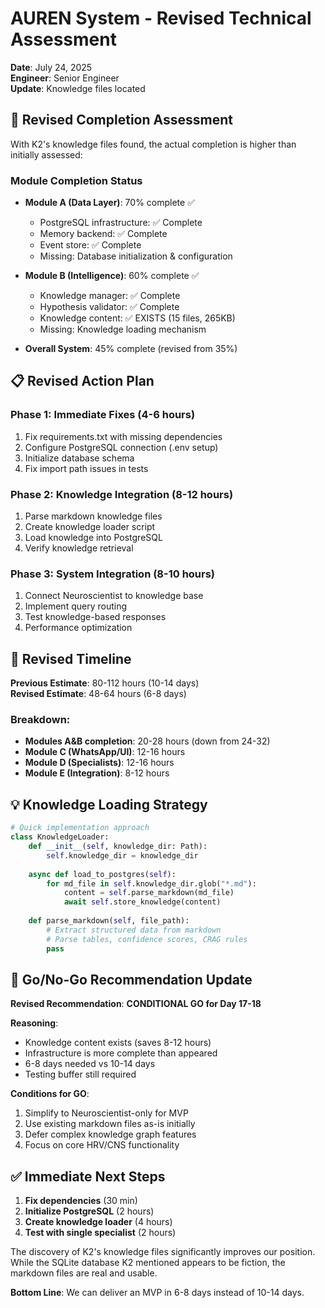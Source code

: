 # AUREN System - Revised Technical Assessment

**Date**: July 24, 2025  
**Engineer**: Senior Engineer  
**Update**: Knowledge files located

## 🎯 Revised Completion Assessment

With K2's knowledge files found, the actual completion is higher than initially assessed:

### Module Completion Status
- **Module A (Data Layer)**: 70% complete ✅
  - PostgreSQL infrastructure: ✅ Complete
  - Memory backend: ✅ Complete
  - Event store: ✅ Complete
  - Missing: Database initialization & configuration

- **Module B (Intelligence)**: 60% complete ✅
  - Knowledge manager: ✅ Complete
  - Hypothesis validator: ✅ Complete
  - Knowledge content: ✅ EXISTS (15 files, 265KB)
  - Missing: Knowledge loading mechanism

- **Overall System**: 45% complete (revised from 35%)

## 📋 Revised Action Plan

### Phase 1: Immediate Fixes (4-6 hours)
1. Fix requirements.txt with missing dependencies
2. Configure PostgreSQL connection (.env setup)
3. Initialize database schema
4. Fix import path issues in tests

### Phase 2: Knowledge Integration (8-12 hours)
1. Parse markdown knowledge files
2. Create knowledge loader script
3. Load knowledge into PostgreSQL
4. Verify knowledge retrieval

### Phase 3: System Integration (8-10 hours)
1. Connect Neuroscientist to knowledge base
2. Implement query routing
3. Test knowledge-based responses
4. Performance optimization

## 🚀 Revised Timeline

**Previous Estimate**: 80-112 hours (10-14 days)  
**Revised Estimate**: 48-64 hours (6-8 days)

### Breakdown:
- **Modules A&B completion**: 20-28 hours (down from 24-32)
- **Module C (WhatsApp/UI)**: 12-16 hours
- **Module D (Specialists)**: 12-16 hours
- **Module E (Integration)**: 8-12 hours

## 💡 Knowledge Loading Strategy

```python
# Quick implementation approach
class KnowledgeLoader:
    def __init__(self, knowledge_dir: Path):
        self.knowledge_dir = knowledge_dir
        
    async def load_to_postgres(self):
        for md_file in self.knowledge_dir.glob("*.md"):
            content = self.parse_markdown(md_file)
            await self.store_knowledge(content)
            
    def parse_markdown(self, file_path):
        # Extract structured data from markdown
        # Parse tables, confidence scores, CRAG rules
        pass
```

## 🎯 Go/No-Go Recommendation Update

**Revised Recommendation**: **CONDITIONAL GO for Day 17-18**

**Reasoning**:
- Knowledge content exists (saves 8-12 hours)
- Infrastructure is more complete than appeared
- 6-8 days needed vs 10-14 days
- Testing buffer still required

**Conditions for GO**:
1. Simplify to Neuroscientist-only for MVP
2. Use existing markdown files as-is initially
3. Defer complex knowledge graph features
4. Focus on core HRV/CNS functionality

## ✅ Immediate Next Steps

1. **Fix dependencies** (30 min)
2. **Initialize PostgreSQL** (2 hours)
3. **Create knowledge loader** (4 hours)
4. **Test with single specialist** (2 hours)

The discovery of K2's knowledge files significantly improves our position. While the SQLite database K2 mentioned appears to be fiction, the markdown files are real and usable.

**Bottom Line**: We can deliver an MVP in 6-8 days instead of 10-14 days. 